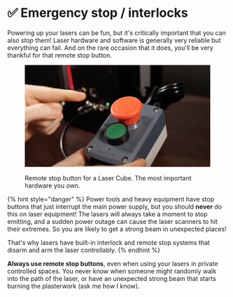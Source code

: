 # ✅ Emergency stop / interlocks

Powering up your lasers can be fun, but it's critically important that you can also _stop_ them! Laser hardware and software is generally very reliable but everything can fail. And on the rare occasion that it does, you'll be very thankful for that remote stop button.&#x20;

<figure><img src="../.gitbook/assets/laser-setup-lasercube-stop" alt=""><figcaption><p>Remote stop button for a Laser Cube. The most important hardware you own. </p></figcaption></figure>

{% hint style="danger" %}
Power tools and heavy equipment have stop buttons that just interrupt the main power supply, but you should **never** do this on laser equipment! The lasers will always take a moment to stop emitting, and a sudden power outage can cause the laser scanners to hit their extremes. So you are likely to get a strong beam in unexpected places!

That's why lasers have built-in interlock and remote stop systems that disarm and arm the laser controllably.&#x20;
{% endhint %}

**Always use remote stop buttons**, even when using your lasers in private controlled spaces. You never know when someone might randomly walk into the path of the laser, or have an unexpected strong beam that starts burning the plasterwork (ask me how I know).&#x20;
